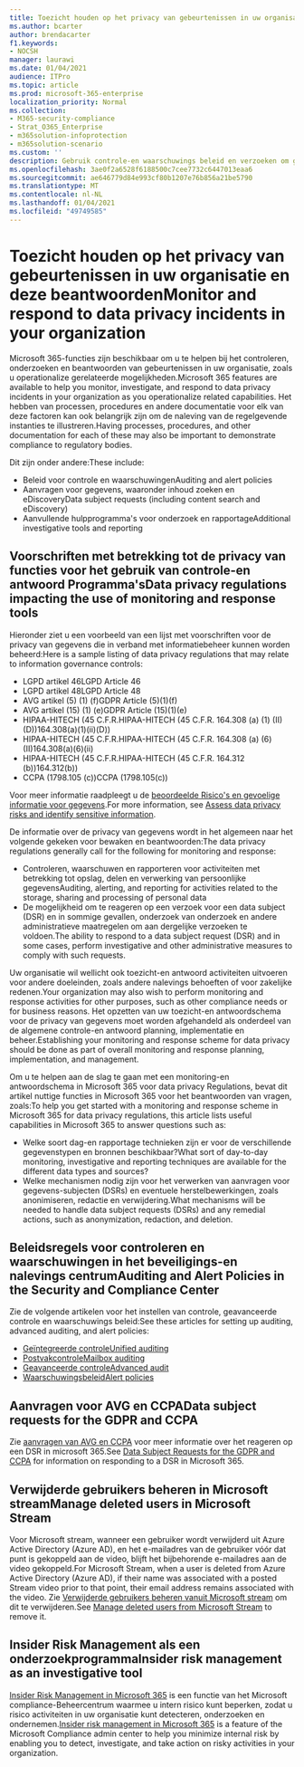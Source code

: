 ```yaml
---
title: Toezicht houden op het privacy van gebeurtenissen in uw organisatie en deze beantwoorden
ms.author: bcarter
author: brendacarter
f1.keywords:
- NOCSH
manager: laurawi
ms.date: 01/04/2021
audience: ITPro
ms.topic: article
ms.prod: microsoft-365-enterprise
localization_priority: Normal
ms.collection:
- M365-security-compliance
- Strat_O365_Enterprise
- m365solution-infoprotection
- m365solution-scenario
ms.custom: ''
description: Gebruik controle-en waarschuwings beleid en verzoeken om gegevens te controleren en te reageren op persoonlijke gegevens.
ms.openlocfilehash: 3ae0f2a6528f6188500c7cee7732c6447013eaa6
ms.sourcegitcommit: ae646779d84e993cf80b1207e76b856a21be5790
ms.translationtype: MT
ms.contentlocale: nl-NL
ms.lasthandoff: 01/04/2021
ms.locfileid: "49749585"
---
```

# <a name="monitor-and-respond-to-data-privacy-incidents-in-your-organization"></a><span data-ttu-id="d8c3b-103">Toezicht houden op het privacy van gebeurtenissen in uw organisatie en deze beantwoorden</span><span class="sxs-lookup"><span data-stu-id="d8c3b-103">Monitor and respond to data privacy incidents in your organization</span></span>

<span data-ttu-id="d8c3b-104">Microsoft 365-functies zijn beschikbaar om u te helpen bij het controleren, onderzoeken en beantwoorden van gebeurtenissen in uw organisatie, zoals u operationalize gerelateerde mogelijkheden.</span><span class="sxs-lookup"><span data-stu-id="d8c3b-104">Microsoft 365 features are available to help you monitor, investigate, and respond to data privacy incidents in your organization as you operationalize related capabilities.</span></span> <span data-ttu-id="d8c3b-105">Het hebben van processen, procedures en andere documentatie voor elk van deze factoren kan ook belangrijk zijn om de naleving van de regelgevende instanties te illustreren.</span><span class="sxs-lookup"><span data-stu-id="d8c3b-105">Having processes, procedures, and other documentation for each of these may also be important to demonstrate compliance to regulatory bodies.</span></span>

<span data-ttu-id="d8c3b-106">Dit zijn onder andere:</span><span class="sxs-lookup"><span data-stu-id="d8c3b-106">These include:</span></span> 

- <span data-ttu-id="d8c3b-107">Beleid voor controle en waarschuwingen</span><span class="sxs-lookup"><span data-stu-id="d8c3b-107">Auditing and alert policies</span></span>
- <span data-ttu-id="d8c3b-108">Aanvragen voor gegevens, waaronder inhoud zoeken en eDiscovery</span><span class="sxs-lookup"><span data-stu-id="d8c3b-108">Data subject requests (including content search and eDiscovery)</span></span>
- <span data-ttu-id="d8c3b-109">Aanvullende hulpprogramma's voor onderzoek en rapportage</span><span class="sxs-lookup"><span data-stu-id="d8c3b-109">Additional investigative tools and reporting</span></span>

## <a name="data-privacy-regulations-impacting-the-use-of-monitoring-and-response-tools"></a><span data-ttu-id="d8c3b-110">Voorschriften met betrekking tot de privacy van functies voor het gebruik van controle-en antwoord Programma's</span><span class="sxs-lookup"><span data-stu-id="d8c3b-110">Data privacy regulations impacting the use of monitoring and response tools</span></span>

<span data-ttu-id="d8c3b-111">Hieronder ziet u een voorbeeld van een lijst met voorschriften voor de privacy van gegevens die in verband met informatiebeheer kunnen worden beheerd:</span><span class="sxs-lookup"><span data-stu-id="d8c3b-111">Here is a sample listing of data privacy regulations that may relate to information governance controls:</span></span>

- <span data-ttu-id="d8c3b-112">LGPD artikel 46</span><span class="sxs-lookup"><span data-stu-id="d8c3b-112">LGPD Article 46</span></span>
- <span data-ttu-id="d8c3b-113">LGPD artikel 48</span><span class="sxs-lookup"><span data-stu-id="d8c3b-113">LGPD Article 48</span></span>
- <span data-ttu-id="d8c3b-114">AVG artikel (5) (1) (f)</span><span class="sxs-lookup"><span data-stu-id="d8c3b-114">GDPR Article (5)(1)(f)</span></span>
- <span data-ttu-id="d8c3b-115">AVG artikel (15) (1) (e)</span><span class="sxs-lookup"><span data-stu-id="d8c3b-115">GDPR Article (15)(1)(e)</span></span>
- <span data-ttu-id="d8c3b-116">HIPAA-HITECH (45 C.F.R.</span><span class="sxs-lookup"><span data-stu-id="d8c3b-116">HIPAA-HITECH (45 C.F.R.</span></span> <span data-ttu-id="d8c3b-117">164.308 (a) (1) (II) (D))</span><span class="sxs-lookup"><span data-stu-id="d8c3b-117">164.308(a)(1)(ii)(D))</span></span>
- <span data-ttu-id="d8c3b-118">HIPAA-HITECH (45 C.F.R.</span><span class="sxs-lookup"><span data-stu-id="d8c3b-118">HIPAA-HITECH (45 C.F.R.</span></span> <span data-ttu-id="d8c3b-119">164.308 (a) (6) (II)</span><span class="sxs-lookup"><span data-stu-id="d8c3b-119">164.308(a)(6)(ii)</span></span>
- <span data-ttu-id="d8c3b-120">HIPAA-HITECH (45 C.F.R.</span><span class="sxs-lookup"><span data-stu-id="d8c3b-120">HIPAA-HITECH (45 C.F.R.</span></span> <span data-ttu-id="d8c3b-121">164.312 (b))</span><span class="sxs-lookup"><span data-stu-id="d8c3b-121">164.312(b))</span></span>
- <span data-ttu-id="d8c3b-122">CCPA (1798.105 (c))</span><span class="sxs-lookup"><span data-stu-id="d8c3b-122">CCPA (1798.105(c))</span></span>

<span data-ttu-id="d8c3b-123">Voor meer informatie raadpleegt u de [beoordeelde Risico's en gevoelige informatie voor gegevens](information-protection-deploy-assess.md).</span><span class="sxs-lookup"><span data-stu-id="d8c3b-123">For more information, see [Assess data privacy risks and identify sensitive information](information-protection-deploy-assess.md).</span></span>

<span data-ttu-id="d8c3b-124">De informatie over de privacy van gegevens wordt in het algemeen naar het volgende gekeken voor bewaken en beantwoorden:</span><span class="sxs-lookup"><span data-stu-id="d8c3b-124">The data privacy regulations generally call for the following for monitoring and response:</span></span>

- <span data-ttu-id="d8c3b-125">Controleren, waarschuwen en rapporteren voor activiteiten met betrekking tot opslag, delen en verwerking van persoonlijke gegevens</span><span class="sxs-lookup"><span data-stu-id="d8c3b-125">Auditing, alerting, and reporting for activities related to the storage, sharing and processing of personal data</span></span>
- <span data-ttu-id="d8c3b-126">De mogelijkheid om te reageren op een verzoek voor een data subject (DSR) en in sommige gevallen, onderzoek van onderzoek en andere administratieve maatregelen om aan dergelijke verzoeken te voldoen.</span><span class="sxs-lookup"><span data-stu-id="d8c3b-126">The ability to respond to a data subject request (DSR) and in some cases, perform investigative and other administrative measures to comply with such requests.</span></span>

<span data-ttu-id="d8c3b-127">Uw organisatie wil wellicht ook toezicht-en antwoord activiteiten uitvoeren voor andere doeleinden, zoals andere nalevings behoeften of voor zakelijke redenen.</span><span class="sxs-lookup"><span data-stu-id="d8c3b-127">Your organization may also wish to perform monitoring and response activities for other purposes, such as other compliance needs or for business reasons.</span></span> <span data-ttu-id="d8c3b-128">Het opzetten van uw toezicht-en antwoordschema voor de privacy van gegevens moet worden afgehandeld als onderdeel van de algemene controle-en antwoord planning, implementatie en beheer.</span><span class="sxs-lookup"><span data-stu-id="d8c3b-128">Establishing your monitoring and response scheme for data privacy should be done as part of overall monitoring and response planning, implementation, and management.</span></span>

<span data-ttu-id="d8c3b-129">Om u te helpen aan de slag te gaan met een monitoring-en antwoordschema in Microsoft 365 voor data privacy Regulations, bevat dit artikel nuttige functies in Microsoft 365 voor het beantwoorden van vragen, zoals:</span><span class="sxs-lookup"><span data-stu-id="d8c3b-129">To help you get started with a monitoring and response scheme in Microsoft 365 for data privacy regulations, this article lists useful capabilities in Microsoft 365 to answer questions such as:</span></span> 

- <span data-ttu-id="d8c3b-130">Welke soort dag-en rapportage technieken zijn er voor de verschillende gegevenstypen en bronnen beschikbaar?</span><span class="sxs-lookup"><span data-stu-id="d8c3b-130">What sort of day-to-day monitoring, investigative and reporting techniques are available for the different data types and sources?</span></span>
- <span data-ttu-id="d8c3b-131">Welke mechanismen nodig zijn voor het verwerken van aanvragen voor gegevens-subjecten (DSRs) en eventuele herstelbewerkingen, zoals anonimiseren, redactie en verwijdering.</span><span class="sxs-lookup"><span data-stu-id="d8c3b-131">What mechanisms will be needed to handle data subject requests (DSRs) and any remedial actions, such as anonymization, redaction, and deletion.</span></span>

## <a name="auditing-and-alert-policies-in-the-security-and-compliance-center"></a><span data-ttu-id="d8c3b-132">Beleidsregels voor controleren en waarschuwingen in het beveiligings-en nalevings centrum</span><span class="sxs-lookup"><span data-stu-id="d8c3b-132">Auditing and Alert Policies in the Security and Compliance Center</span></span>

<span data-ttu-id="d8c3b-133">Zie de volgende artikelen voor het instellen van controle, geavanceerde controle en waarschuwings beleid:</span><span class="sxs-lookup"><span data-stu-id="d8c3b-133">See these articles for setting up auditing, advanced auditing, and alert policies:</span></span>

- [<span data-ttu-id="d8c3b-134">Geïntegreerde controle</span><span class="sxs-lookup"><span data-stu-id="d8c3b-134">Unified auditing</span></span>](../compliance/search-the-audit-log-in-security-and-compliance.md)
- [<span data-ttu-id="d8c3b-135">Postvakcontrole</span><span class="sxs-lookup"><span data-stu-id="d8c3b-135">Mailbox auditing</span></span>](../compliance/enable-mailbox-auditing.md)
- [<span data-ttu-id="d8c3b-136">Geavanceerde controle</span><span class="sxs-lookup"><span data-stu-id="d8c3b-136">Advanced audit</span></span>](../compliance/advanced-audit.md)
- [<span data-ttu-id="d8c3b-137">Waarschuwingsbeleid</span><span class="sxs-lookup"><span data-stu-id="d8c3b-137">Alert policies</span></span>](../compliance/alert-policies.md)

## <a name="data-subject-requests-for-the-gdpr-and-ccpa"></a><span data-ttu-id="d8c3b-138">Aanvragen voor AVG en CCPA</span><span class="sxs-lookup"><span data-stu-id="d8c3b-138">Data subject requests for the GDPR and CCPA</span></span>

<span data-ttu-id="d8c3b-139">Zie [aanvragen van AVG en CCPA](../compliance/gdpr-dsr-office365.md) voor meer informatie over het reageren op een DSR in microsoft 365.</span><span class="sxs-lookup"><span data-stu-id="d8c3b-139">See [Data Subject Requests for the GDPR and CCPA](../compliance/gdpr-dsr-office365.md) for information on responding to a DSR in Microsoft 365.</span></span>

## <a name="manage-deleted-users-in-microsoft-stream"></a><span data-ttu-id="d8c3b-140">Verwijderde gebruikers beheren in Microsoft stream</span><span class="sxs-lookup"><span data-stu-id="d8c3b-140">Manage deleted users in Microsoft Stream</span></span>

<span data-ttu-id="d8c3b-141">Voor Microsoft stream, wanneer een gebruiker wordt verwijderd uit Azure Active Directory (Azure AD), en het e-mailadres van de gebruiker vóór dat punt is gekoppeld aan de video, blijft het bijbehorende e-mailadres aan de video gekoppeld.</span><span class="sxs-lookup"><span data-stu-id="d8c3b-141">For Microsoft Stream, when a user is deleted from Azure Active Directory (Azure AD), if their name was associated with a posted Stream video prior to that point, their email address remains associated with the video.</span></span> <span data-ttu-id="d8c3b-142">Zie [Verwijderde gebruikers beheren vanuit Microsoft stream](https://docs.microsoft.com/stream/managing-deleted-users) om dit te verwijderen.</span><span class="sxs-lookup"><span data-stu-id="d8c3b-142">See [Manage deleted users from Microsoft Stream](https://docs.microsoft.com/stream/managing-deleted-users) to remove it.</span></span>

## <a name="insider-risk-management-as-an-investigative-tool"></a><span data-ttu-id="d8c3b-143">Insider Risk Management als een onderzoekprogramma</span><span class="sxs-lookup"><span data-stu-id="d8c3b-143">Insider risk management as an investigative tool</span></span>

<span data-ttu-id="d8c3b-144">[Insider Risk Management in Microsoft 365](../compliance/insider-risk-management.md) is een functie van het Microsoft compliance-Beheercentrum waarmee u intern risico kunt beperken, zodat u risico activiteiten in uw organisatie kunt detecteren, onderzoeken en ondernemen.</span><span class="sxs-lookup"><span data-stu-id="d8c3b-144">[Insider risk management in Microsoft 365](../compliance/insider-risk-management.md) is a feature of the Microsoft Compliance admin center to help you minimize internal risk by enabling you to detect, investigate, and take action on risky activities in your organization.</span></span>
